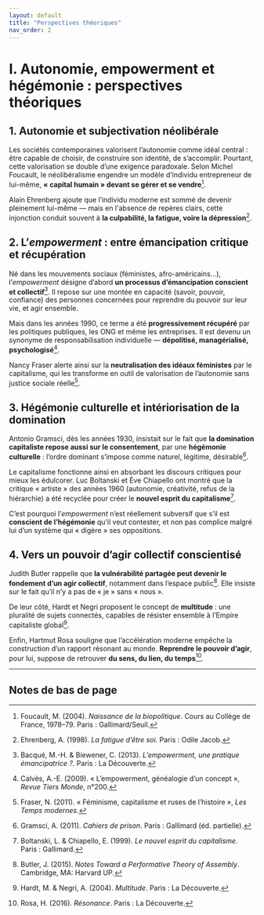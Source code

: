 ```yaml
---
layout: default
title: "Perspectives théoriques"
nav_order: 2
---
```


# I. Autonomie, empowerment et hégémonie : perspectives théoriques

## 1. Autonomie et subjectivation néolibérale

Les sociétés contemporaines valorisent l’autonomie comme idéal central : être capable de choisir, de construire son identité, de s’accomplir. Pourtant, cette valorisation se double d’une exigence paradoxale. Selon Michel Foucault, le néolibéralisme engendre un modèle d’individu entrepreneur de lui-même, **« capital humain » devant se gérer et se vendre**[^1].

Alain Ehrenberg ajoute que l’individu moderne est sommé de devenir pleinement lui-même — mais en l'absence de repères clairs, cette injonction conduit souvent à **la culpabilité, la fatigue, voire la dépression**[^2].

## 2. L’*empowerment* : entre émancipation critique et récupération

Né dans les mouvements sociaux (féministes, afro-américains...), l’*empowerment* désigne d’abord **un processus d’émancipation conscient et collectif**[^3]. Il repose sur une montée en capacité (savoir, pouvoir, confiance) des personnes concernées pour reprendre du pouvoir sur leur vie, et agir ensemble.

Mais dans les années 1990, ce terme a été **progressivement récupéré** par les politiques publiques, les ONG et même les entreprises. Il est devenu un synonyme de responsabilisation individuelle — **dépolitisé, managérialisé, psychologisé**[^4].

Nancy Fraser alerte ainsi sur la **neutralisation des idéaux féministes** par le capitalisme, qui les transforme en outil de valorisation de l’autonomie sans justice sociale réelle[^5].

## 3. Hégémonie culturelle et intériorisation de la domination

Antonio Gramsci, dès les années 1930, insistait sur le fait que **la domination capitaliste repose aussi sur le consentement**, par une **hégémonie culturelle** : l’ordre dominant s’impose comme naturel, légitime, désirable[^6].

Le capitalisme fonctionne ainsi en absorbant les discours critiques pour mieux les édulcorer. Luc Boltanski et Ève Chiapello ont montré que la critique « artiste » des années 1960 (autonomie, créativité, refus de la hiérarchie) a été recyclée pour créer le **nouvel esprit du capitalisme**[^7].

C’est pourquoi l’*empowerment* n’est réellement subversif que s’il est **conscient de l’hégémonie** qu’il veut contester, et non pas complice malgré lui d’un système qui « digère » ses oppositions.

## 4. Vers un pouvoir d’agir collectif conscientisé

Judith Butler rappelle que **la vulnérabilité partagée peut devenir le fondement d’un agir collectif**, notamment dans l’espace public[^8]. Elle insiste sur le fait qu’il n’y a pas de « je » sans « nous ».

De leur côté, Hardt et Negri proposent le concept de **multitude** : une pluralité de sujets connectés, capables de résister ensemble à l’Empire capitaliste global[^9].

Enfin, Hartmut Rosa souligne que l’accélération moderne empêche la construction d’un rapport résonant au monde. **Reprendre le pouvoir d’agir**, pour lui, suppose de retrouver **du sens, du lien, du temps**[^10].

---

## Notes de bas de page

[^1]: Foucault, M. (2004). *Naissance de la biopolitique*. Cours au Collège de France, 1978–79. Paris : Gallimard/Seuil.  
[^2]: Ehrenberg, A. (1998). *La fatigue d’être soi*. Paris : Odile Jacob.  
[^3]: Bacqué, M.-H. & Biewener, C. (2013). *L’empowerment, une pratique émancipatrice ?*. Paris : La Découverte.  
[^4]: Calvès, A.-E. (2009). « L’empowerment, généalogie d’un concept », *Revue Tiers Monde*, n°200.  
[^5]: Fraser, N. (2011). « Féminisme, capitalisme et ruses de l’histoire », *Les Temps modernes*.  
[^6]: Gramsci, A. (2011). *Cahiers de prison*. Paris : Gallimard (éd. partielle).  
[^7]: Boltanski, L. & Chiapello, E. (1999). *Le nouvel esprit du capitalisme*. Paris : Gallimard.  
[^8]: Butler, J. (2015). *Notes Toward a Performative Theory of Assembly*. Cambridge, MA: Harvard UP.  
[^9]: Hardt, M. & Negri, A. (2004). *Multitude*. Paris : La Découverte.  
[^10]: Rosa, H. (2016). *Résonance*. Paris : La Découverte.

